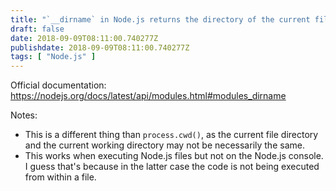 ```yaml
---
title: "`__dirname` in Node.js returns the directory of the current file"
draft: false
date: 2018-09-09T08:11:00.740277Z
publishdate: 2018-09-09T08:11:00.740277Z
tags: [ "Node.js" ]
---
```

Official documentation: https://nodejs.org/docs/latest/api/modules.html#modules_dirname

Notes:

- This is a different thing than `process.cwd()`, as the current file directory and the current working directory may not be necessarily the same.
- This works when executing Node.js files but not on the Node.js console. I guess that's because in the latter case the code is not being executed from within a file.
    